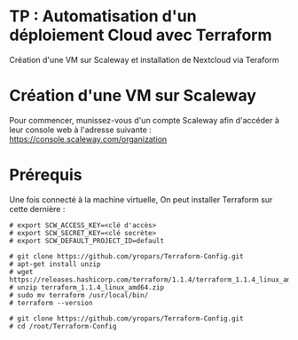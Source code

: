 # TP : Automatisation d'un déploiement Cloud avec Terraform
Création d'une VM sur Scaleway et installation de Nextcloud via Teraform

# Création d'une VM sur Scaleway
Pour commencer, munissez-vous d'un compte Scaleway afin d'accéder à leur console web à l'adresse suivante : https://console.scaleway.com/organization

# Prérequis
Une fois connecté à la machine virtuelle, On peut installer Terraform sur cette dernière :
```
# export SCW_ACCESS_KEY=<clé d'accès>
# export SCW_SECRET_KEY=<clé secrète>
# export SCW_DEFAULT_PROJECT_ID=default

# git clone https://github.com/yropars/Terraform-Config.git 
# apt-get install unzip
# wget https://releases.hashicorp.com/terraform/1.1.4/terraform_1.1.4_linux_amd64.zip
# unzip terraform_1.1.4_linux_amd64.zip
# sudo mv terraform /usr/local/bin/
# terraform --version

# git clone https://github.com/yropars/Terraform-Config.git
# cd /root/Terraform-Config

```
